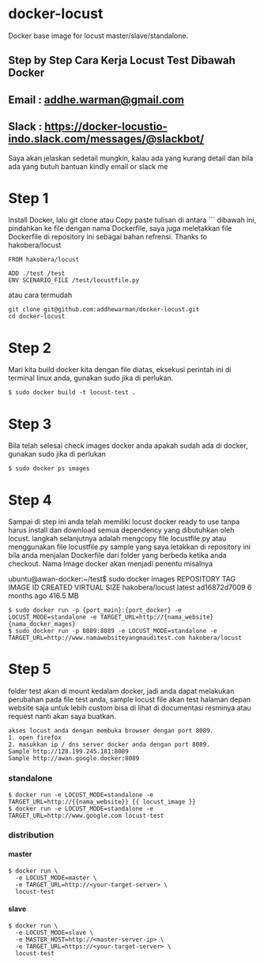 # docker-locust

Docker base image for locust master/slave/standalone.

## Step by Step Cara Kerja Locust Test Dibawah Docker
## Email : addhe.warman@gmail.com
## Slack : https://docker-locustio-indo.slack.com/messages/@slackbot/

Saya akan jelaskan sedetail mungkin, kalau ada yang kurang detail dan bila ada
yang butuh bantuan kindly email or slack me

# Step 1

Install Docker, lalu git clone atau Copy paste tulisan di antara ``` dibawah ini,
pindahkan ke file dengan nama Dockerfile, saya juga meletakkan file Dockerfile di 
repository ini sebagai bahan refrensi. Thanks to hakobera/locust


```
FROM hakobera/locust

ADD ./test /test
ENV SCENARIO_FILE /test/locustfile.py
```

atau cara termudah


```
git clone git@github.com:addhewarman/docker-locust.git
cd docker-locust
```


# Step 2

Mari kita build docker kita dengan file diatas, eksekusi perintah ini di 
terminal linux anda, gunakan sudo jika di perlukan.

```
$ sudo docker build -t locust-test .
```

# Step 3

Bila telah selesai check images docker anda apakah sudah ada di docker,
gunakan sudo jika di perlukan

```
$ sudo docker ps images
```

# Step 4

Sampai di step ini anda telah memiliki locust docker ready to use tanpa
harus install dan download semua dependency yang dibutuhkan oleh locust.
langkah selanjutnya adalah mengcopy file locustfile.py atau menggunakan
file locustfile.py sample yang saya letakkan di repository ini bila anda
menjalan Dockerfile dari folder yang berbeda ketika anda checkout.
Nama Image docker akan menjadi penentu misalnya

ubuntu@awan-docker:~/test$ sudo docker images
REPOSITORY          TAG                 IMAGE ID            CREATED             VIRTUAL SIZE
hakobera/locust     latest              ad16872d7009        6 months ago        416.5 MB


```
$ sudo docker run -p {port_main}:{port_docker} -e LOCUST_MODE=standalone -e TARGET_URL=http://{nama_website} {nama_docker_mages}
$ sudo docker run -p 8089:8089 -e LOCUST_MODE=standalone -e TARGET_URL=http://www.namawebsiteyangmauditest.com hakobera/locust
```


# Step 5

folder test akan di mount kedalam docker, jadi anda dapat melakukan perubahan
pada file test anda, sample locust file akan test halaman depan website saja
untuk lebih custom bisa di lihat di documentasi resminya atau request nanti
akan saya buatkan.

```
akses locust anda dengan membuka browser dengan port 8089.
1. open firefox
2. masukkan ip / dns server docker anda dengan port 8089. 
Sample http://128.199.245.181:8089
Sample http://awan.google.docker:8089
```


### standalone

```
$ docker run -e LOCUST_MODE=standalone -e TARGET_URL=http://{{nama_website}} {{ locust_image }}
$ docker run -e LOCUST_MODE=standalone -e TARGET_URL=http://www.google.com locust-test
```

### distribution

#### master

```
$ docker run \
  -e LOCUST_MODE=master \
  -e TARGET_URL=http://<your-target-server> \
  locust-test
```

#### slave

```
$ docker run \
  -e LOCUST_MODE=slave \
  -e MASTER_HOST=http://<master-server-ip> \
  -e TARGET_URL=https://<your-target-server> \
  locust-test
```
